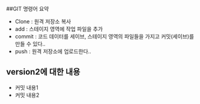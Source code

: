 ##GIT 명령어 요약

- Clone : 원격 저장소 복사
- add : 스테이지 영역에 작업 파일을 추가
- commit : 코드 데이터를 세이브, 스테이지 영역의 파일들을 가지고 커밋(세이브)를 만들 수 있다..
- push : 원격 저장소에 업로드한다..

## version2에 대한 내용
- 커밋 내용1
- 커밋 내용2